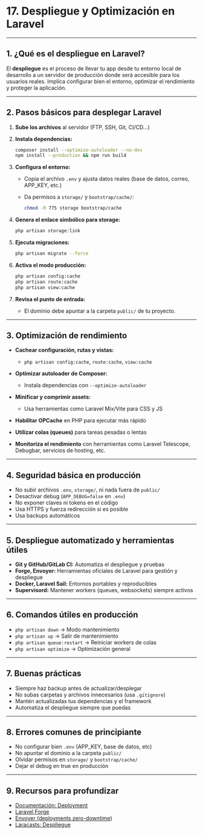 # 17. Despliegue y Optimización en Laravel

---

## 1. ¿Qué es el despliegue en Laravel?

El **despliegue** es el proceso de llevar tu app desde tu entorno local de desarrollo a un servidor de producción donde será accesible para los usuarios reales. Implica configurar bien el entorno, optimizar el rendimiento y proteger la aplicación.

---

## 2. Pasos básicos para desplegar Laravel

1. **Sube los archivos** al servidor (FTP, SSH, Git, CI/CD...)
2. **Instala dependencias:**

   ```bash
   composer install --optimize-autoloader --no-dev
   npm install --production && npm run build
   ```
3. **Configura el entorno:**

   * Copia el archivo `.env` y ajusta datos reales (base de datos, correo, APP\_KEY, etc.)
   * Da permisos a `storage/` y `bootstrap/cache/`:

     ```bash
     chmod -R 775 storage bootstrap/cache
     ```
4. **Genera el enlace simbólico para storage:**

   ```bash
   php artisan storage:link
   ```
5. **Ejecuta migraciones:**

   ```bash
   php artisan migrate --force
   ```
6. **Activa el modo producción:**

   ```bash
   php artisan config:cache
   php artisan route:cache
   php artisan view:cache
   ```
7. **Revisa el punto de entrada:**

   * El dominio debe apuntar a la carpeta `public/` de tu proyecto.

---

## 3. Optimización de rendimiento

* **Cachear configuración, rutas y vistas:**

  * `php artisan config:cache`, `route:cache`, `view:cache`
* **Optimizar autoloader de Composer:**

  * Instala dependencias con `--optimize-autoloader`
* **Minificar y comprimir assets:**

  * Usa herramientas como Laravel Mix/Vite para CSS y JS
* **Habilitar OPCache** en PHP para ejecutar más rápido
* **Utilizar colas (queues)** para tareas pesadas o lentas
* **Monitoriza el rendimiento** con herramientas como Laravel Telescope, Debugbar, servicios de hosting, etc.

---

## 4. Seguridad básica en producción

* No subir archivos `.env`, `storage/`, ni nada fuera de `public/`
* Desactivar debug (`APP_DEBUG=false` en `.env`)
* No exponer claves ni tokens en el código
* Usa HTTPS y fuerza redirección si es posible
* Usa backups automáticos

---

## 5. Despliegue automatizado y herramientas útiles

* **Git y GitHub/GitLab CI:** Automatiza el despliegue y pruebas
* **Forge, Envoyer:** Herramientas oficiales de Laravel para gestión y despliegue
* **Docker, Laravel Sail:** Entornos portables y reproducibles
* **Supervisord:** Mantener workers (queues, websockets) siempre activos

---

## 6. Comandos útiles en producción

* `php artisan down` → Modo mantenimiento
* `php artisan up` → Salir de mantenimiento
* `php artisan queue:restart` → Reiniciar workers de colas
* `php artisan optimize` → Optimización general

---

## 7. Buenas prácticas

* Siempre haz backup antes de actualizar/desplegar
* No subas carpetas y archivos innecesarios (usa `.gitignore`)
* Mantén actualizadas tus dependencias y el framework
* Automatiza el despliegue siempre que puedas

---

## 8. Errores comunes de principiante

* No configurar bien `.env` (APP\_KEY, base de datos, etc)
* No apuntar el dominio a la carpeta `public/`
* Olvidar permisos en `storage/` y `bootstrap/cache/`
* Dejar el debug en true en producción

---

## 9. Recursos para profundizar

* [Documentación: Deployment](https://laravel.com/docs/deployment)
* [Laravel Forge](https://forge.laravel.com/)
* [Envoyer (deployments zero-downtime)](https://envoyer.io/)
* [Laracasts: Despliegue](https://laracasts.com/series/laravel-8-from-scratch/episodes/33)